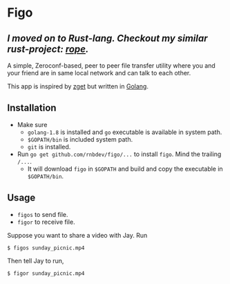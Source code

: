 Figo
===

_I moved on to Rust-lang. Checkout my similar rust-project: [*rope*](https://github.com/rnbguy/rope)._
---

A simple, Zeroconf-based, peer to peer file transfer utility where you and your friend are in same local network and can talk to each other.

This app is inspired by [zget](https://github.com/nils-werner/zget) but written in [Golang](https://golang.org).

Installation
---
* Make sure
	- `golang-1.8` is installed and `go` executable is available in system path.
	- `$GOPATH/bin` is included system path. 
	- `git` is installed.
* Run `go get github.com/rnbdev/figo/...` to install `figo`. Mind the trailing `/...`.
	- It will download `figo` in `$GOPATH` and build and copy the executable in `$GOPATH/bin`.

Usage
---
* `figos` to send file.
* `figor` to receive file.

Suppose you want to share a video with Jay. Run
```
$ figos sunday_picnic.mp4
```

Then tell Jay to run,
```
$ figor sunday_picnic.mp4
```
